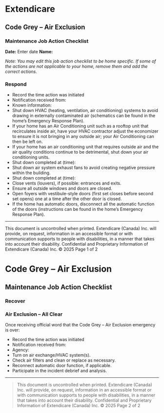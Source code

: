 # Extendicare
## Code Grey – Air Exclusion
### Maintenance Job Action Checklist

**Date:** Enter date
**Name:**

*Note: You may edit this job action checklist to be home specific. If some of the actions are not applicable to your home, remove them and add the correct actions.*

### Respond
- Record the time action was initiated
- Notification received from:
- Known information:
- Shut down HVAC (heating, ventilation, air conditioning) systems to avoid drawing in externally contaminated air (schematics can be found in the home’s Emergency Response Plan).
- If your home has an Air Conditioning unit such as a rooftop unit that recirculates inside air, have your HVAC contractor adjust the economizer to ensure it is not bringing in any outside air; your Air Conditioning can then be left on.
- If your home has an air conditioning unit that requires outside air and the air quality conditions continue to be detrimental, shut down your air conditioning units.
- Shut down completed at (time):
- Shut down air system exhaust fans to avoid creating negative pressure within the building.
- Shut down completed at (time):
- Close vents (louvers), if possible: entrances and exits.
- Ensure all outside windows and doors are closed.
- Open foyers with vestibule-style doors (first set closes before second set opens) one at a time after the other door is closed.
- If the home has automatic doors, disconnect all the automatic function of the doors (instructions can be found in the home’s Emergency Response Plan).

----

This document is uncontrolled when printed.
Extendicare (Canada) Inc. will provide, on request, information in an accessible format or with communication supports to people with disabilities, in a manner that takes into account their disability.
Confidential and Proprietary Information of Extendicare (Canada) Inc. © 2025
Page 1 of 2

# Code Grey – Air Exclusion
## Maintenance Job Action Checklist

### Recover
### Air Exclusion – All Clear

Once receiving official word that the Code Grey – Air Exclusion emergency is over:

- Record the time action was initiated
- Notification received from:
- Agency:
- Turn on air exchange/HVAC system(s).
- Check air filters and clean or replace as necessary.
- Reconnect automatic door function, if applicable.
- Participate in the incident debrief and analysis.

----

> This document is uncontrolled when printed.
> Extendicare (Canada) Inc. will provide, on request, information in an accessible format or with communication supports to people with disabilities, in a manner that takes into account their disability.
> Confidential and Proprietary Information of Extendicare (Canada) Inc. © 2025
> Page 2 of 2